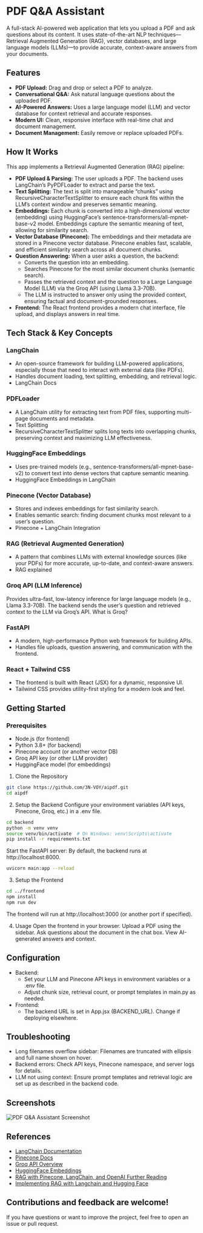 # PDF Q&A Assistant

A full-stack AI-powered web application that lets you upload a PDF and ask questions about its content. It uses state-of-the-art 
NLP techniques—Retrieval Augmented Generation (RAG), vector databases, and large language models (LLMs)—to provide accurate, 
context-aware answers from your documents.

## Features

- **PDF Upload:** Drag and drop or select a PDF to analyze.
- **Conversational Q&A:** Ask natural language questions about the uploaded PDF.
- **AI-Powered Answers:** Uses a large language model (LLM) and vector database for context retrieval and accurate responses.
- **Modern UI:** Clean, responsive interface with real-time chat and document management.
- **Document Management:** Easily remove or replace uploaded PDFs.

## How It Works
This app implements a Retrieval Augmented Generation (RAG) pipeline:

- **PDF Upload & Parsing:**
The user uploads a PDF. The backend uses LangChain’s PyPDFLoader to extract and parse the text.
- **Text Splitting:**
The text is split into manageable “chunks” using RecursiveCharacterTextSplitter to ensure each chunk fits within the LLM’s context window and preserves semantic meaning.
- **Embeddings:**
Each chunk is converted into a high-dimensional vector (embedding) using HuggingFace’s sentence-transformers/all-mpnet-base-v2 model. Embeddings capture the semantic meaning of text, allowing for similarity search.
- **Vector Database (Pinecone):**
The embeddings and their metadata are stored in a Pinecone vector database. Pinecone enables fast, scalable, and efficient similarity search across all document chunks.
- **Question Answering:**
When a user asks a question, the backend:
  * Converts the question into an embedding.
  * Searches Pinecone for the most similar document chunks (semantic search).
  * Passes the retrieved context and the question to a Large Language Model (LLM) via the Groq API (using Llama 3.3-70B).
  * The LLM is instructed to answer only using the provided context, ensuring factual and document-grounded responses.
- **Frontend:**
The React frontend provides a modern chat interface, file upload, and displays answers in real time.

## Tech Stack & Key Concepts
### LangChain
* An open-source framework for building LLM-powered applications, especially those that need to interact with external data (like PDFs).
* Handles document loading, text splitting, embedding, and retrieval logic.
* LangChain Docs
### PDFLoader
* A LangChain utility for extracting text from PDF files, supporting multi-page documents and metadata.
* Text Splitting
* RecursiveCharacterTextSplitter splits long texts into overlapping chunks, preserving context and maximizing LLM effectiveness.
### HuggingFace Embeddings
* Uses pre-trained models (e.g., sentence-transformers/all-mpnet-base-v2) to convert text into dense vectors that capture semantic meaning.
* HuggingFace Embeddings in LangChain
### Pinecone (Vector Database)
* Stores and indexes embeddings for fast similarity search.
* Enables semantic search: finding document chunks most relevant to a user’s question.
* Pinecone + LangChain Integration
### RAG (Retrieval Augmented Generation)
* A pattern that combines LLMs with external knowledge sources (like your PDFs) for more accurate, up-to-date, and context-aware answers.
* RAG explained
### Groq API (LLM Inference)
Provides ultra-fast, low-latency inference for large language models (e.g., Llama 3.3-70B).
The backend sends the user’s question and retrieved context to the LLM via Groq’s API.
What is Groq?
### FastAPI
* A modern, high-performance Python web framework for building APIs.
* Handles file uploads, question answering, and communication with the frontend.
### React + Tailwind CSS
* The frontend is built with React (JSX) for a dynamic, responsive UI.
* Tailwind CSS provides utility-first styling for a modern look and feel.

## Getting Started

### Prerequisites
* Node.js (for frontend)
* Python 3.8+ (for backend)
* Pinecone account (or another vector DB)
* Groq API key (or other LLM provider)
* HuggingFace model (for embeddings)

1. Clone the Repository
```bash
git clone https://github.com/3N-VOY/aipdf.git
cd aipdf
```

2. Setup the Backend
Configure your environment variables (API keys, Pinecone, Groq, etc.) in a .env file.
```bash
cd backend
python -m venv venv
source venv/bin/activate  # On Windows: venv\Scripts\activate
pip install -r requirements.txt
```
Start the FastAPI server:
By default, the backend runs at http://localhost:8000.
```bash
uvicorn main:app --reload
```

3. Setup the Frontend
```bash
cd ../frontend
npm install
npm run dev 
```
The frontend will run at http://localhost:3000 (or another port if specified).

4. Usage
Open the frontend in your browser.
Upload a PDF using the sidebar.
Ask questions about the document in the chat box.
View AI-generated answers and context.

## Configuration
* Backend:
  * Set your LLM and Pinecone API keys in environment variables or a .env file.
  * Adjust chunk size, retrieval count, or prompt templates in main.py as needed.
* Frontend:
  * The backend URL is set in App.jsx (BACKEND_URL). Change if deploying elsewhere.
 
## Troubleshooting
* Long filenames overflow sidebar:
Filenames are truncated with ellipsis and full name shown on hover.
* Backend errors:
Check API keys, Pinecone namespace, and server logs for details.
* LLM not using context:
Ensure prompt templates and retrieval logic are set up as described in the backend code.

## Screenshots

![PDF Q&A Assistant Screenshot](screenshots/main-ui.png)

## References
* [LangChain Documentation](https://python.langchain.com/docs/introduction/)
* [Pinecone Docs](https://docs.pinecone.io/integrations/langchain)
* [Groq API Overview](https://console.groq.com/docs/overview)
* [HuggingFace Embeddings](https://huggingface.co/blog/getting-started-with-embeddings)
* [RAG with Pinecone, LangChain, and OpenAI Further Reading](https://medium.com/@3rdSon/how-to-build-rag-applications-with-pinecone-serverless-openai-langchain-and-python-d4eb263424f1)
* [Implementing RAG with Langchain and Hugging Face](https://medium.com/@akriti.upadhyay/implementing-rag-with-langchain-and-hugging-face-28e3ea66c5f7)


## Contributions and feedback are welcome!
If you have questions or want to improve the project, feel free to open an issue or pull request.
